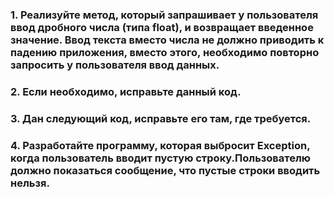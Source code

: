
### 1. Реализуйте метод, который запрашивает у пользователя ввод дробного числа (типа float), и возвращает введенное значение. Ввод текста вместо числа не должно приводить к падению приложения, вместо этого, необходимо повторно запросить у пользователя ввод данных.
### 2. Если необходимо, исправьте данный код.
### 3. Дан следующий код, исправьте его там, где требуется.
### 4. Разработайте программу, которая выбросит Exception, когда пользователь вводит пустую строку.Пользователю должно показаться сообщение, что пустые строки вводить нельзя.